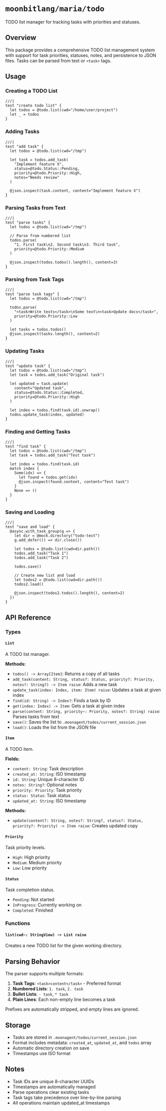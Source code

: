 # `moonbitlang/maria/todo`

TODO list manager for tracking tasks with priorities and statuses.

## Overview

This package provides a comprehensive TODO list management system with support for task priorities, statuses, notes, and persistence to JSON files. Tasks can be parsed from text or `<task>` tags.

## Usage

### Creating a TODO List

```moonbit
///|
test "create todo list" {
  let todos = @todo.list(cwd="/home/user/project")
  let _ = todos
}
```

### Adding Tasks

```moonbit
///|
test "add task" {
  let todos = @todo.list(cwd="/tmp")
  
  let task = todos.add_task(
    "Implement feature X",
    status=@todo.Status::Pending,
    priority=@todo.Priority::High,
    notes="Needs review"
  )
  
  @json.inspect(task.content, content="Implement feature X")
}
```

### Parsing Tasks from Text

```moonbit
///|
test "parse tasks" {
  let todos = @todo.list(cwd="/tmp")
  
  // Parse from numbered list
  todos.parse(
    "1. First task\n2. Second task\n3. Third task",
    priority=@todo.Priority::Medium
  )
  
  @json.inspect(todos.todos().length(), content=3)
}
```

### Parsing from Task Tags

```moonbit
///|
test "parse task tags" {
  let todos = @todo.list(cwd="/tmp")
  
  todos.parse(
    "<task>Write tests</task>\nSome text\n<task>Update docs</task>",
    priority=@todo.Priority::Low
  )
  
  let tasks = todos.todos()
  @json.inspect(tasks.length(), content=2)
}
```

### Updating Tasks

```moonbit
///|
test "update task" {
  let todos = @todo.list(cwd="/tmp")
  let task = todos.add_task("Original task")
  
  let updated = task.update(
    content="Updated task",
    status=@todo.Status::Completed,
    priority=@todo.Priority::High
  )
  
  let index = todos.find(task.id).unwrap()
  todos.update_task(index, updated)
}
```

### Finding and Getting Tasks

```moonbit
///|
test "find task" {
  let todos = @todo.list(cwd="/tmp")
  let task = todos.add_task("Test task")
  
  let index = todos.find(task.id)
  match index {
    Some(idx) => {
      let found = todos.get(idx)
      @json.inspect(found.content, content="Test task")
    }
    None => ()
  }
}
```

### Saving and Loading

```moonbit
///|
test "save and load" {
  @async.with_task_group(g => {
    let dir = @mock.directory("todo-test")
    g.add_defer(() => dir.close())
    
    let todos = @todo.list(cwd=dir.path())
    todos.add_task("Task 1")
    todos.add_task("Task 2")
    
    todos.save()
    
    // Create new list and load
    let todos2 = @todo.list(cwd=dir.path())
    todos2.load()
    
    @json.inspect(todos2.todos().length(), content=2)
  })
}
```

## API Reference

### Types

#### `List`

A TODO list manager.

**Methods:**
- `todos() -> Array[Item]`: Returns a copy of all tasks
- `add_task(content: String, status?: Status, priority?: Priority, notes?: String?) -> Item raise`: Adds a new task
- `update_task(index: Index, item: Item) raise`: Updates a task at given index
- `find(id: String) -> Index?`: Finds a task by ID
- `get(index: Index) -> Item`: Gets a task at given index
- `parse(content: String, priority~: Priority, notes?: String) raise`: Parses tasks from text
- `save()`: Saves the list to `.moonagent/todos/current_session.json`
- `load()`: Loads the list from the JSON file

#### `Item`

A TODO item.

**Fields:**
- `content: String`: Task description
- `created_at: String`: ISO timestamp
- `id: String`: Unique 8-character ID
- `notes: String?`: Optional notes
- `priority: Priority`: Task priority
- `status: Status`: Task status
- `updated_at: String`: ISO timestamp

**Methods:**
- `update(content?: String, notes?: String?, status?: Status, priority?: Priority) -> Item raise`: Creates updated copy

#### `Priority`

Task priority levels.

- `High`: High priority
- `Medium`: Medium priority
- `Low`: Low priority

#### `Status`

Task completion status.

- `Pending`: Not started
- `InProgress`: Currently working on
- `Completed`: Finished

### Functions

#### `list(cwd~: StringView) -> List raise`

Creates a new TODO list for the given working directory.

## Parsing Behavior

The parser supports multiple formats:

1. **Task Tags**: `<task>content</task>` - Preferred format
2. **Numbered Lists**: `1. task`, `2. task`
3. **Bullet Lists**: `- task`, `* task`
4. **Plain Lines**: Each non-empty line becomes a task

Prefixes are automatically stripped, and empty lines are ignored.

## Storage

- Tasks are stored in `.moonagent/todos/current_session.json`
- Format includes metadata: `created_at`, `updated_at`, and `todos` array
- Automatic directory creation on save
- Timestamps use ISO format

## Notes

- Task IDs are unique 8-character UUIDs
- Timestamps are automatically managed
- Parse operations clear existing tasks
- Task tags take precedence over line-by-line parsing
- All operations maintain updated_at timestamps
